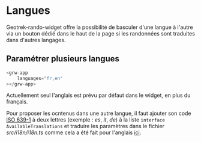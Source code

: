 # Langues 

Geotrek-rando-widget offre la possibilité de basculer d'une langue à l'autre via un bouton dédié dans le haut de la page si les randonnées sont traduites dans d'autres langages.

## Paramétrer plusieurs langues

```js
<grw-app
	languages="fr,en"
></grw-app>
```

Actuellement seul l'anglais est prévu par défaut dans le widget, en plus du français.

Pour proposer les ocntenus dans une autre langue, il faut ajouter son code [ISO 639-1](https://fr.wikipedia.org/wiki/Liste_des_codes_ISO_639-1) à deux lettres (exemple : *es*, *it*, *de*) à la liste `interface AvailableTranslations` et traduire les paramètres dans le fichier *src/i18n/i18n.ts* comme cela a été fait pour l'anglais [ici](https://github.com/GeotrekCE/Geotrek-rando-widget/blob/main/src/i18n/i18n.ts#L211).